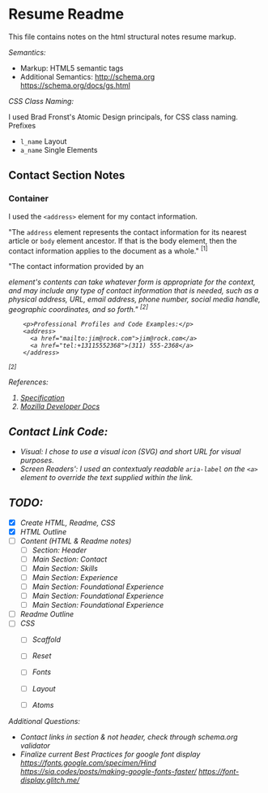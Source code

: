 # Resume Readme

This file contains notes on the html structural notes resume markup. 

*Semantics:*

- Markup: HTML5 semantic tags
- Additional Semantics: http://schema.org 
https://schema.org/docs/gs.html

*CSS Class Naming:*

I used Brad Fronst's  Atomic Design principals, for CSS class naming.
Prefixes
- `l_name` Layout
- `a_name` Single Elements

## Contact Section Notes

### Container
I used the `<address>` element for my contact information. 

"The `address` element represents the contact information for its nearest article or `body` element ancestor. 
If that is the body element, then the contact information applies to the document as a whole." <sup>[1]</sup>

"The contact information provided by an <address> element's contents can take whatever form is 
appropriate for the context, and may include any type of contact information that is needed, 
such as a physical address, URL, email address, phone number, social media handle, geographic coordinates, 
and so forth." <sup>[2]</sup>

```
    <p>Professional Profiles and Code Examples:</p>
    <address>
      <a href="mailto:jim@rock.com">jim@rock.com</a>
      <a href="tel:+13115552368">(311) 555-2368</a>
    </address>
``` 
<sup>[2]</sup>

References:
1. [Specification](https://html.spec.whatwg.org/multipage/sections.html#the-address-element)
2. [Mozilla Developer Docs](https://developer.mozilla.org/en-US/docs/Web/HTML/Element/address)
 

## Contact Link Code:

- *Visual:* I chose to use a visual icon (SVG) and short URL for visual purposes. 
- *Screen Readers':* I used an contextualy readable `aria-label` on the `<a>` element to override the text supplied within the link.

## TODO:

- [x] Create HTML, Readme, CSS
- [x] HTML Outline
- [ ] Content (HTML & Readme notes)
    - [ ] Section: Header
    - [ ] Main Section: Contact
    - [ ] Main Section: Skills
    - [ ] Main Section: Experience
    - [ ] Main Section: Foundational Experience
    - [ ] Main Section: Foundational Experience
    - [ ] Main Section: Foundational Experience
- [ ] Readme Outline
- [ ] CSS
    - [ ] Scaffold
    - [ ] Reset
    - [ ] Fonts
    - [ ] Layout
    - [ ] Atoms
    
    
Additional Questions: 

- Contact links in section & not header, check through schema.org validator
- Finalize current Best Practices for google font display
https://fonts.google.com/specimen/Hind
https://sia.codes/posts/making-google-fonts-faster/
https://font-display.glitch.me/
